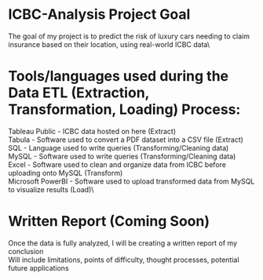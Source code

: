 # ICBC-Analysis Project Goal
The goal of my project is to predict the risk of luxury cars needing to claim insurance based on their location, using real-world ICBC data\


# Tools/languages used during the Data ETL (Extraction, Transformation, Loading) Process:
Tableau Public - ICBC data hosted on here (Extract)\
Tabula - Software used to convert a PDF dataset into a CSV file (Extract)\
SQL - Language used to write queries (Transforming/Cleaning data)\
MySQL - Software used to write queries (Transforming/Cleaning data)\
Excel - Software used to clean and organize data from ICBC before uploading onto MySQL (Transform)\
Microsoft PowerBI - Software used to upload transformed data from MySQL to visualize results (Load)\
# Written Report (Coming Soon)
Once the data is fully analyzed, I will be creating a written report of my conclusion\
Will include limitations, points of difficulty, thought processes, potential future applications
